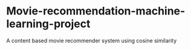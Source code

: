 # Movie-recommendation-machine-learning-project


A content based movie recommender system using cosine similarity
